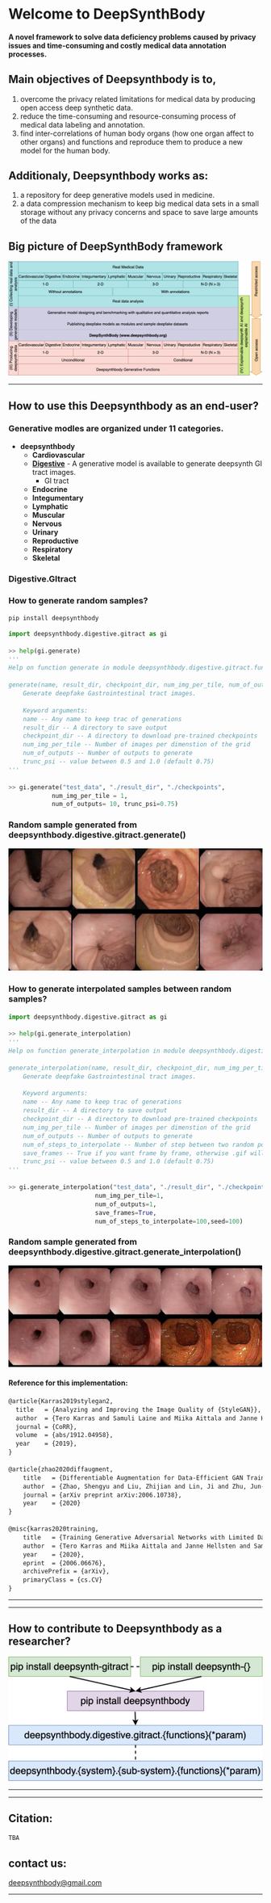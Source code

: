 # Welcome to DeepSynthBody

#### **A novel framework to solve data deficiency problems caused by privacy issues and time-consuming and costly medical data annotation processes.**

## Main objectives of Deepsynthbody is to,

1. overcome the privacy related limitations for medical data by producing open access deep synthetic data.
2. reduce the time-consuming and resource-consuming process of medical data labeling and annotation.
3. find inter-correlations of human body organs (how one organ affect to other organs) and functions and reproduce them to produce a new model for the human body. 

## Additionaly, Deepsynthbody works as:

1. a repository for deep generative models used in medicine.
2. a data compression mechanism to keep big medical data sets in a small storage without any privacy concerns and space to save large amounts of the data 



## Big picture of DeepSynthBody framework

![Image](images/deepfakebody-extended-flow-v2.png)

----
## How to use this Deepsynthbody as an end-user?


### Generative modles are organized under 11 categories.


* **deepsynthbody**
    * **Cardiovascular**
    * **[Digestive](#Digestive)** - A generative model is available to generate deepsynth GI tract images. 
        * GI tract
    * **Endocrine**
    * **Integumentary**
    * **Lymphatic**
    * **Muscular**
    * **Nervous**
    * **Urinary**
    * **Reproductive**
    * **Respiratory**
    * **Skeletal**

### Digestive.GItract



### How to generate random samples?

```python
pip install deepsynthbody 
```

```python
import deepsynthbody.digestive.gitract as gi

>> help(gi.generate)
'''
Help on function generate in module deepsynthbody.digestive.gitract.functions:

generate(name, result_dir, checkpoint_dir, num_img_per_tile, num_of_outputs, trunc_psi=0.75, **kwargs)
    Generate deepfake Gastrointestinal tract images.
    
    Keyword arguments:
    name -- Any name to keep trac of generations
    result_dir -- A directory to save output
    checkpoint_dir -- A directory to download pre-trained checkpoints
    num_img_per_tile -- Number of images per dimenstion of the grid
    num_of_outputs -- Number of outputs to generate
    trunc_psi -- value between 0.5 and 1.0 (default 0.75)
'''

>> gi.generate("test_data", "./result_dir", "./checkpoints", 
            num_img_per_tile = 1, 
            num_of_outputs= 10, trunc_psi=0.75)

```

### Random sample generated from **deepsynthbody.digestive.gitract.generate()**
![Image](images/generated_polyps_style_gan.png)

### How to generate interpolated samples between random samples?

```python
import deepsynthbody.digestive.gitract as gi

>> help(gi.generate_interpolation)
'''
Help on function generate_interpolation in module deepsynthbody.digestive.gitract.functions:

generate_interpolation(name, result_dir, checkpoint_dir, num_img_per_tile, num_of_outputs, num_of_steps_to_interpolate, save_frames, trunc_psi=0.75, **kwargs)
    Generate deepfake Gastrointestinal tract images.
    
    Keyword arguments:
    name -- Any name to keep trac of generations
    result_dir -- A directory to save output
    checkpoint_dir -- A directory to download pre-trained checkpoints
    num_img_per_tile -- Number of images per dimenstion of the grid
    num_of_outputs -- Number of outputs to generate
    num_of_steps_to_interpolate -- Number of step between two random points
    save_frames -- True if you want frame by frame, otherwise .gif will be generated
    trunc_psi -- value between 0.5 and 1.0 (default 0.75)
'''

>> gi.generate_interpolation("test_data", "./result_dir", "./checkpoints",
                        num_img_per_tile=1,
                        num_of_outputs=1,
                        save_frames=True,
                        num_of_steps_to_interpolate=100,seed=100)
```
### Random sample generated from **deepsynthbody.digestive.gitract.generate_interpolation()**
![Image](images/deepfakebody-interpolation_samples.png)

#### Reference for this implementation:
```markdown
@article{Karras2019stylegan2,
  title   = {Analyzing and Improving the Image Quality of {StyleGAN}},
  author  = {Tero Karras and Samuli Laine and Miika Aittala and Janne Hellsten and Jaakko Lehtinen and Timo Aila},
  journal = {CoRR},
  volume  = {abs/1912.04958},
  year    = {2019},
}

@article{zhao2020diffaugment,
    title   = {Differentiable Augmentation for Data-Efficient GAN Training},
    author  = {Zhao, Shengyu and Liu, Zhijian and Lin, Ji and Zhu, Jun-Yan and Han, Song},
    journal = {arXiv preprint arXiv:2006.10738},
    year    = {2020}
}

@misc{karras2020training,
    title   = {Training Generative Adversarial Networks with Limited Data},
    author  = {Tero Karras and Miika Aittala and Janne Hellsten and Samuli Laine and Jaakko Lehtinen and Timo Aila},
    year    = {2020},
    eprint  = {2006.06676},
    archivePrefix = {arXiv},
    primaryClass = {cs.CV}
}
```

----
----
## How to contribute to Deepsynthbody as a researcher?

![Image](images/deepfakebody-end-user-functional-flow.png)


----



------

## Citation:
```markdown
TBA
```


## contact us: 
[deepsynthbody@gmail.com](deepsynthbody@gmail.com)

----

